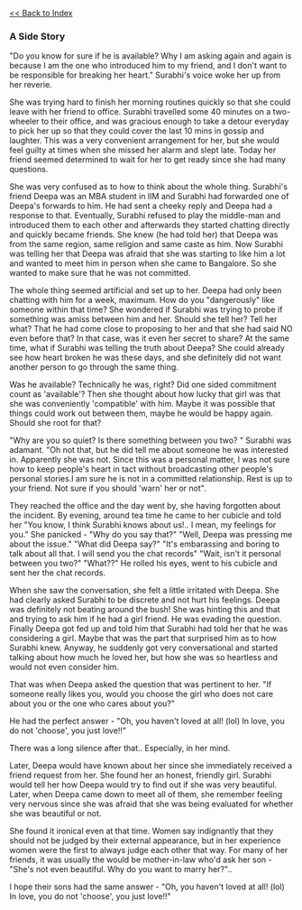 

[<<  Back to Index](index.md)


### A Side Story


"Do you know for sure if he is available? Why I am asking again and again is because I am the one who introduced him to my friend, and I don't want to be responsible for breaking her heart." Surabhi's voice woke her up from her reverie.

She was trying hard to finish her morning routines quickly so that she could leave with her friend to office. Surabhi travelled some 40 minutes on a two-wheeler to their office, and was gracious enough to take a detour everyday to pick her up so that they could cover the last 10 mins in gossip and laughter. This was a very convenient arrangement for her, but she would feel guilty at times when she missed her alarm and slept late. Today her friend seemed determined to wait for her to get ready since she had many questions.

She was very confused as to how to think about the whole thing. Surabhi's friend Deepa was an MBA student in IIM and Surabhi had forwarded one of Deepa's forwards to him. He had sent a cheeky reply and Deepa had a response to that. Eventually, Surabhi refused to play the middle-man and introduced them to each other and afterwards they started chatting directly and quickly became friends. She knew (he had told her) that Deepa was from the same region, same religion and same caste as him. Now Surabhi was telling her that Deepa was afraid that she was starting to like him a lot and wanted to meet him in person when she came to Bangalore. So she wanted to make sure that he was not committed.

The whole thing seemed artificial and set up to her. Deepa had only been chatting with him for a week, maximum. How do you "dangerously" like someone within that time? She wondered if Surabhi was trying to probe if something was amiss between him and her. Should she tell her? Tell her what? That he had come close to proposing to her and that she had said NO even before that? In that case, was it even her secret to share? At the same time, what if Surabhi was telling the truth about Deepa? She could already see how heart broken he was these days, and she definitely did not want another person to go through the same thing.

Was he available? Technically he was, right? Did one sided commitment count as 'available'? Then she thought about how lucky that girl was that she was conveniently 'compatible' with him. Maybe it was possible that things could work out between them, maybe he would be happy again. Should she root for that? 

"Why are you so quiet? Is there something between you two? " Surabhi was adamant. 
"Oh not that, but he did tell me about someone he was interested in. Apparently she was not. Since this was a personal matter, I was not sure how to keep people's heart in tact without broadcasting other people's personal stories.I am sure he is not in a committed relationship. Rest is up to your friend. Not sure if you should 'warn' her or not".

They reached the office and the day went by, she having forgotten about the incident. By evening, around tea time he came to her cubicle and told her 
"You know, I think Surabhi knows about us!.. I mean, my feelings for you." 
She panicked - 
"Why do you say that?" 
"Well, Deepa was pressing me about the issue." 
"What did Deepa say?"
"It's embarassing and boring to talk about all that. I will send you the chat records"
"Wait, isn't it personal between you two?"
"What??" He rolled his eyes, went to his cubicle and sent her the chat records.

When she saw the conversation, she felt a little irritated with Deepa. She had clearly asked Surabhi to be discrete and not hurt his feelings. Deepa was definitely not beating around the bush! She was hinting this and that and trying to ask him if he had a girl friend. He was evading the question. Finally Deepa got fed up and told him that Surabhi had told her that he was considering a girl. Maybe that was the part that surprised him as to how Surabhi knew. Anyway, he suddenly got very conversational and started talking about how much he loved her, but how she was so heartless and would not even consider him. 

That was when Deepa asked the question that was pertinent to her. "If someone really likes you, would you choose the girl who does not care about you or the one who cares about you?"

He had the perfect answer - "Oh, you haven't loved at all! (lol) In love, you do not 'choose', you just love!!"

There was a long silence after that.. Especially, in her mind. 

Later, Deepa would have known about her since she immediately received a friend request from her. She found her an honest, friendly girl. Surabhi would tell her how Deepa would try to find out if she was very beautiful. Later, when Deepa came down to meet all of them, she remember feeling very nervous since she was afraid that she was being evaluated for whether she was beautiful or not.

She found it ironical even at that time. Women say indignantly that they should not be judged by their external appearance, but in her experience women were the first to always judge each other that way. For many of her friends, it was usually the would be mother-in-law who'd ask her son - "She's not even beautiful. Why do you want to marry her?"..

I hope their sons had the same answer - "Oh, you haven't loved at all! (lol) In love, you do not 'choose', you just love!!"